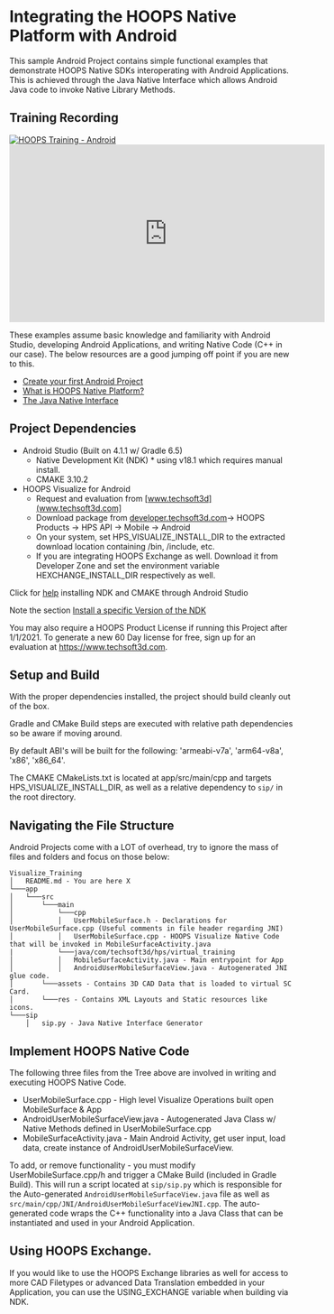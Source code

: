 # Integrating the HOOPS Native Platform with Android

This sample Android Project contains simple functional examples that demonstrate HOOPS Native SDKs interoperating with Android Applications. This is achieved through the Java Native Interface which allows Android Java code to invoke Native Library Methods.

## Training Recording
[![HOOPS Training - Android](http://img.youtube.com/vi/FAxJRnXsXX0/1.jpg)](https://youtu.be/FAxJRnXsXX0 "HOOPS Training - Android")
    <iframe width="560" height="315"
src="https://youtu.be/FAxJRnXsXX0U" 
frameborder="0" 
allow="accelerometer; autoplay; encrypted-media; gyroscope; picture-in-picture" 
allowfullscreen></iframe>

These examples assume basic knowledge and familiarity with Android Studio, developing Android Applications, and writing Native Code (C++ in our case). The below resources are a good jumping off point if you are new to this.
 - [Create your first Android Project](https://developer.android.com/training/basics/firstapp/creating-project)
 - [What is HOOPS Native Platform?](https://docs.techsoft3d.com/hps/latest/build/general/technical_overview.html)
 - [The Java Native Interface](https://docs.oracle.com/javase/7/docs/technotes/guides/jni/spec/intro.html#wp725)

## Project Dependencies
- Android Studio (Built on 4.1.1 w/ Gradle 6.5)
  - Native Development Kit (NDK) * using v18.1 which requires manual install.
  - CMAKE 3.10.2
- HOOPS Visualize for Android
  - Request and evaluation from [www.techsoft3d](www.techsoft3d.com]
  - Download package from [developer.techsoft3d.com](developer.techsoft3d.com)-> HOOPS Products -> HPS API -> Mobile -> Android
  - On your system, set HPS_VISUALIZE_INSTALL_DIR to the extracted download location containing /bin, /include, etc.
  - If you are integrating HOOPS Exchange as well. Download it from Developer Zone and set the environment variable HEXCHANGE_INSTALL_DIR respectively as well.


Click for [help](https://developer.android.com/studio/projects/install-ndk#specific-version) installing NDK and CMAKE through Android Studio

Note the section [Install a specific Version of the NDK](https://developer.android.com/studio/projects/install-ndk#specific-version)

You may also require a HOOPS Product License if running this Project after 1/1/2021. To generate a new 60 Day license for free, sign up for an evaluation at https://www.techsoft3d.com.


## Setup and Build
With the proper dependencies installed, the project should build cleanly out of the box.

Gradle and CMake Build steps are executed with relative path dependencies so be aware if moving around.

By default ABI's will be built for the following: 'armeabi-v7a', 'arm64-v8a', 'x86', 'x86_64'.

The CMAKE CMakeLists.txt is located at app/src/main/cpp and targets HPS_VISUALIZE_INSTALL_DIR, as well as a relative dependency to `sip/` in the root directory.

## Navigating the File Structure
Android Projects come with a LOT of overhead, try to ignore the mass of files and folders and focus on those below:

```
Visualize_Training
│   README.md - You are here X
└───app
│   └───src
│       └───main
│           └───cpp
│           │   UserMobileSurface.h - Declarations for UserMobileSurface.cpp (Useful comments in file header regarding JNI)
│           │   UserMobileSurface.cpp - HOOPS Visualize Native Code that will be invoked in MobileSurfaceActivity.java
|           └───java/com/techsoft3d/hps/virtual_training
│           │   MobileSurfaceActivity.java - Main entrypoint for App
│           │   AndroidUserMobileSurfaceView.java - Autogenerated JNI glue code.
│       └───assets - Contains 3D CAD Data that is loaded to virtual SC Card.
│       └───res - Contains XML Layouts and Static resources like icons.
└───sip
    │   sip.py - Java Native Interface Generator
```


## Implement HOOPS Native Code

The following three files from the Tree above are involved in writing and executing HOOPS Native Code.
- UserMobileSurface.cpp - High level Visualize Operations built open MobileSurface & App
- AndroidUserMobileSurfaceView.java - Autogenerated Java Class w/ Native Methods defined in UserMobileSurface.cpp
- MobileSurfaceActivity.java - Main Android Activity, get user input, load data, create instance of AndroidUserMobileSurfaceView.

To add, or remove functionality - you must modify UserMobileSurface.cpp/h and trigger a CMake Build (included in Gradle Build). This will run a script located at `sip/sip.py`
which is responsible for the Auto-generated `AndroidUserMobileSurfaceView.java` file as well as `src/main/cpp/JNI/AndroidUserMobileSurfaceViewJNI.cpp`. The auto-generated code wraps the C++ functionality into a Java Class that can be instantiated and used in your Android Application.

## Using HOOPS Exchange.
If you would like to use the HOOPS Exchange libraries as well for access to more CAD Filetypes or advanced Data Translation embedded in your Application, you can use the USING_EXCHANGE variable when building via NDK.
